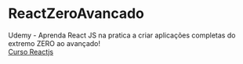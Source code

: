 # ReactZeroAvancado
Udemy - Aprenda React JS na pratica a criar aplicações completas do extremo ZERO ao avançado!
<br />
<a href="https://www.udemy.com/course/curso-reactjs" target="_blank">Curso Reactjs</a>
